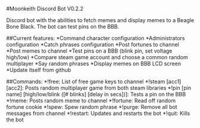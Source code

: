 #Moonkeith Discord Bot V0.2.2

Discord bot with the abilities to fetch memes and display memes to a Beagle Bone Black. The bot can test pins on the BBB.

##Current features:
*Command character configuration
*Administrators configuration
*Catch phrases configuration
*Post fortunes to channel
*Post memes to channel
*Test pins on a BBB (blink pin, set voltage high/low)
*Compare steam game account and choose a common random multiplayer
*Say random phrases
*Display memes on BBB LCD screen
*Update itself from github

##Commands:
*!free: List of free game keys to channel
*!steam [acc1] [acc2]: Posts random multiplayer game from both steam libraries
*!pin [pin name] [high/low/blink ([# blinks] [delay in secs])]: Tests a pin on the BBB
*!meme: Posts random meme to channel
*!fortune: Read off random fortune cookie
*!spew: Spew random phrase
*!purge: Remove all bot messages from channel
*!restart: Updates and restarts the bot
*!quit: Kills the bot
